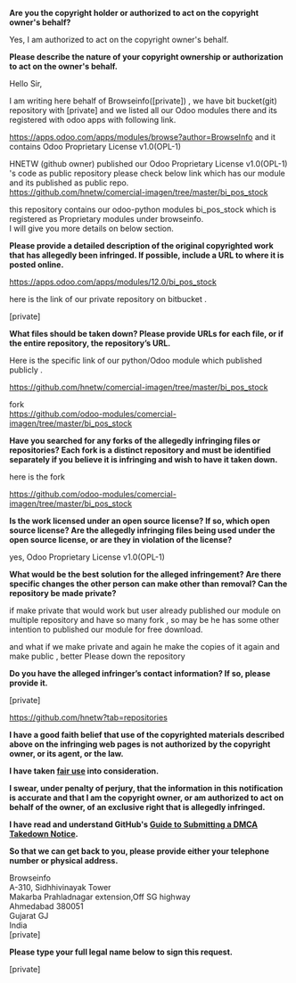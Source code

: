 **Are you the copyright holder or authorized to act on the copyright owner's behalf?**  
  
Yes, I am authorized to act on the copyright owner's behalf.  
  
**Please describe the nature of your copyright ownership or authorization to act on the owner's behalf.**  
  
Hello Sir,  
  
I am writing here behalf of Browseinfo([private]) , we have bit bucket(git) repository with [private] and we listed all our Odoo modules there and its registered with odoo apps with following link.  
  
https://apps.odoo.com/apps/modules/browse?author=BrowseInfo and it contains Odoo Proprietary License v1.0(OPL-1)  
  
HNETW (github owner) published our Odoo Proprietary License v1.0(OPL-1) 's code as public repository please check below link which has our module and its published as public repo.  
https://github.com/hnetw/comercial-imagen/tree/master/bi_pos_stock  
  
this repository contains our odoo-python modules bi_pos_stock which is registered as Proprietary modules under browseinfo.  
I will give you more details on below section.  
  
**Please provide a detailed description of the original copyrighted work that has allegedly been infringed. If possible, include a URL to where it is posted online.**  
  
https://apps.odoo.com/apps/modules/12.0/bi_pos_stock  
  
here is the link of our private repository on bitbucket .  
  
[private]
  
**What files should be taken down? Please provide URLs for each file, or if the entire repository, the repository’s URL.**  
  
Here is the specific link of our python/Odoo module which published publicly .  
  
https://github.com/hnetw/comercial-imagen/tree/master/bi_pos_stock  
  
fork  
https://github.com/odoo-modules/comercial-imagen/tree/master/bi_pos_stock  
  
**Have you searched for any forks of the allegedly infringing files or repositories? Each fork is a distinct repository and must be identified separately if you believe it is infringing and wish to have it taken down.**  
  
here is the fork  
  
https://github.com/odoo-modules/comercial-imagen/tree/master/bi_pos_stock  
  
**Is the work licensed under an open source license? If so, which open source license? Are the allegedly infringing files being used under the open source license, or are they in violation of the license?**  
  
yes, Odoo Proprietary License v1.0(OPL-1)  
  
**What would be the best solution for the alleged infringement? Are there specific changes the other person can make other than removal? Can the repository be made private?**  
  
if make private that would work but user already published our module on multiple repository and have so many fork , so may be he has some other intention to published our module for free download.  
  
and what if we make private and again he make the copies of it again and make public , better Please down the repository  
  
**Do you have the alleged infringer’s contact information? If so, please provide it.**  
  
[private]  
  
https://github.com/hnetw?tab=repositories  
  
**I have a good faith belief that use of the copyrighted materials described above on the infringing web pages is not authorized by the copyright owner, or its agent, or the law.**  
  
**I have taken <a href="https://www.lumendatabase.org/topics/22">fair use</a> into consideration.**  
  
**I swear, under penalty of perjury, that the information in this notification is accurate and that I am the copyright owner, or am authorized to act on behalf of the owner, of an exclusive right that is allegedly infringed.**  
  
**I have read and understand GitHub's <a href="https://help.github.com/articles/guide-to-submitting-a-dmca-takedown-notice/">Guide to Submitting a DMCA Takedown Notice</a>.**  
  
**So that we can get back to you, please provide either your telephone number or physical address.**  
  
Browseinfo  
A-310, Sidhhivinayak Tower  
Makarba Prahladnagar extension,Off SG highway  
Ahmedabad 380051  
Gujarat GJ  
India  
[private]   
  
**Please type your full legal name below to sign this request.**  
  
[private]  
